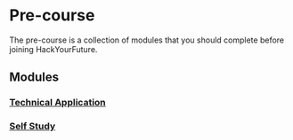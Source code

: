 # Pre-course

The pre-course is a collection of modules that you should complete before joining HackYourFuture.

## Modules

### [Technical Application](./Technical-Application)

### [Self Study](./Self-Study)
